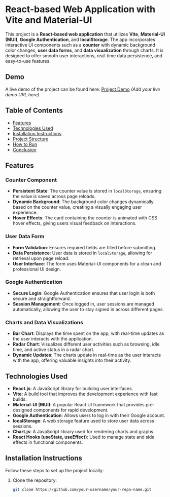 # React-based Web Application with Vite and Material-UI

This project is a **React-based web application** that utilizes **Vite**, **Material-UI (MUI)**, **Google Authentication**, and **localStorage**. The app incorporates interactive UI components such as a **counter** with dynamic background color changes, **user data forms**, and **data visualization** through charts. It is designed to offer smooth user interactions, real-time data persistence, and easy-to-use features.

## Demo
A live demo of the project can be found here: [Project Demo](#) *(Add your live demo URL here)*.

## Table of Contents
- [Features](#features)
- [Technologies Used](#technologies-used)
- [Installation Instructions](#installation-instructions)
- [Project Structure](#project-structure)
- [How to Run](#how-to-run)
- [Conclusion](#conclusion)

## Features

### Counter Component
- **Persistent State**: The counter value is stored in `localStorage`, ensuring the value is saved across page reloads.
- **Dynamic Background**: The background color changes dynamically based on the counter value, creating a visually engaging user experience.
- **Hover Effects**: The card containing the counter is animated with CSS hover effects, giving users visual feedback on interactions.

### User Data Form
- **Form Validation**: Ensures required fields are filled before submitting.
- **Data Persistence**: User data is stored in `localStorage`, allowing for retrieval upon page reload.
- **User Interface**: The form uses Material-UI components for a clean and professional UI design.

### Google Authentication
- **Secure Login**: Google Authentication ensures that user login is both secure and straightforward.
- **Session Management**: Once logged in, user sessions are managed automatically, allowing the user to stay signed in across different pages.

### Charts and Data Visualizations
- **Bar Chart**: Displays the time spent on the app, with real-time updates as the user interacts with the application.
- **Radar Chart**: Visualizes different user activities such as browsing, idle time, and active status in a radar chart.
- **Dynamic Updates**: The charts update in real-time as the user interacts with the app, offering valuable insights into their activity.

## Technologies Used
- **React.js**: A JavaScript library for building user interfaces.
- **Vite**: A build tool that improves the development experience with fast builds.
- **Material-UI (MUI)**: A popular React UI framework that provides pre-designed components for rapid development.
- **Google Authentication**: Allows users to log in with their Google account.
- **localStorage**: A web storage feature used to store user data across sessions.
- **Chart.js**: A JavaScript library used for rendering charts and graphs.
- **React Hooks (useState, useEffect)**: Used to manage state and side effects in functional components.

## Installation Instructions

Follow these steps to set up the project locally:

1. Clone the repository:
   ```bash
   git clone https://github.com/your-username/your-repo-name.git
